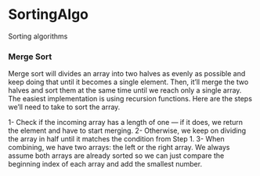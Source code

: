 # SortingAlgo
Sorting algorithms
 
<h3> Merge Sort </h3>

Merge sort will divides an array into two halves as evenly as possible and keep doing that until it becomes a single element. Then, it’ll merge the two halves and sort them at the same time until we reach only a single array.
The easiest implementation is using recursion functions. Here are the steps we’ll need to take to sort the array.

1- Check if the incoming array has a length of one — if it does, we return the element and have to start merging.
2- Otherwise, we keep on dividing the array in half until it matches the condition from Step 1.
3- When combining, we have two arrays: the left or the right array. We always assume both arrays are already sorted so we can just compare the beginning index of each array and add the smallest number.

